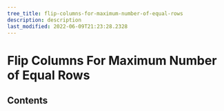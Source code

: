 ```yaml
---
tree_title: flip-columns-for-maximum-number-of-equal-rows
description: description
last_modified: 2022-06-09T21:23:28.2328
---
```


# Flip Columns For Maximum Number of Equal Rows

## Contents
